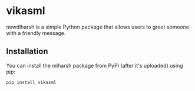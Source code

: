 # vikasml

newdlharsh is a simple Python package that allows users to greet someone with a friendly message.

## Installation

You can install the mlharsh package from PyPI (after it's uploaded) using pip:

```bash
pip install vikasml